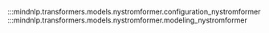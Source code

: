 :::mindnlp.transformers.models.nystromformer.configuration_nystromformer
:::mindnlp.transformers.models.nystromformer.modeling_nystromformer